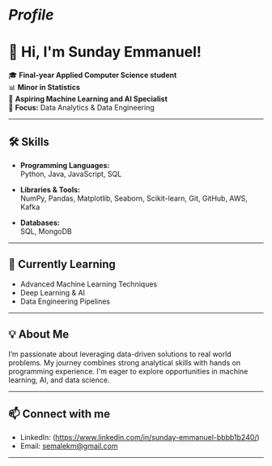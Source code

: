 # ***Profile***
# 👋 Hi, I'm Sunday Emmanuel!

🎓 **Final-year Applied Computer Science student**  
📊 **Minor in Statistics**  
🤖 **Aspiring Machine Learning and AI Specialist**  
🔬 **Focus:** Data Analytics & Data Engineering

---

## 🛠️ Skills

- **Programming Languages:**  
  Python, Java, JavaScript, SQL

- **Libraries & Tools:**  
  NumPy, Pandas, Matplotlib, Seaborn, Scikit-learn, Git, GitHub, AWS, Kafka

- **Databases:**  
  SQL, MongoDB

---

## 🌱 Currently Learning

- Advanced Machine Learning Techniques
- Deep Learning & AI
- Data Engineering Pipelines

---

## 💡 About Me

I’m passionate about leveraging data-driven solutions to real world problems. My journey combines strong analytical skills with hands on programming experience. I'm eager to explore opportunities in machine learning, AI, and data science.

---

## 📫 Connect with me

- LinkedIn: (https://www.linkedin.com/in/sunday-emmanuel-bbbb1b240/)
- Email: semalekm@gmail.com

---

<!--

-->
